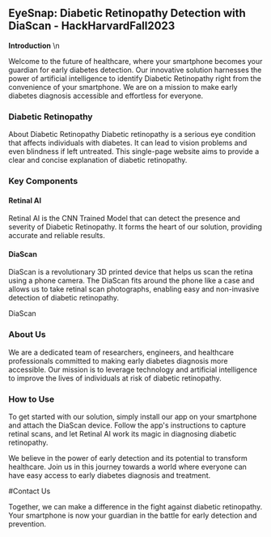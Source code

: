 ## EyeSnap: Diabetic Retinopathy Detection with DiaScan - HackHarvardFall2023

**Introduction** \n 

Welcome to the future of healthcare, where your smartphone becomes your guardian for early diabetes detection. Our innovative solution harnesses the power of artificial intelligence to identify Diabetic Retinopathy right from the convenience of your smartphone. We are on a mission to make early diabetes diagnosis accessible and effortless for everyone.

### **Diabetic Retinopathy**

About Diabetic Retinopathy
Diabetic retinopathy is a serious eye condition that affects individuals with diabetes. It can lead to vision problems and even blindness if left untreated. This single-page website aims to provide a clear and concise explanation of diabetic retinopathy.

### **Key Components**
  #### **Retinal AI**
  Retinal AI is the CNN Trained Model that can detect the presence and severity of Diabetic Retinopathy. It forms the heart of our solution, providing accurate and reliable results.
  
  #### **DiaScan**
  DiaScan is a revolutionary 3D printed device that helps us scan the retina using a phone camera. The DiaScan fits around the phone like a case and allows us to take retinal scan photographs, enabling easy and non-invasive detection of diabetic retinopathy.

DiaScan

### **About Us**
We are a dedicated team of researchers, engineers, and healthcare professionals committed to making early diabetes diagnosis more accessible. Our mission is to leverage technology and artificial intelligence to improve the lives of individuals at risk of diabetic retinopathy.

### **How to Use**
To get started with our solution, simply install our app on your smartphone and attach the DiaScan device. Follow the app's instructions to capture retinal scans, and let Retinal AI work its magic in diagnosing diabetic retinopathy.

We believe in the power of early detection and its potential to transform healthcare. Join us in this journey towards a world where everyone can have easy access to early diabetes diagnosis and treatment.

#Contact Us

Together, we can make a difference in the fight against diabetic retinopathy. Your smartphone is now your guardian in the battle for early detection and prevention.
